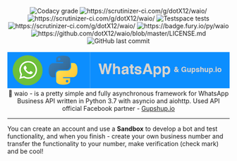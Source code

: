 <p align="center">
<img alt="Codacy grade" src="https://img.shields.io/codacy/grade/36695d0fb1c648fbb8e0cb00f3612c7e">
<img src="https://scrutinizer-ci.com/g/dotX12/waio/badges/quality-score.png?b=master" alt="https://scrutinizer-ci.com/g/dotX12/waio/">
<img src="https://scrutinizer-ci.com/g/dotX12/waio/badges/code-intelligence.svg?b=master" alt="https://scrutinizer-ci.com/g/dotX12/waio/">
<img src="https://img.shields.io/testspace/tests/dotX12/66672/master" alt="Testspace tests">
<img src="https://scrutinizer-ci.com/g/dotX12/waio/badges/build.png?b=master" alt="https://scrutinizer-ci.com/g/dotX12/waio/">
<img src="https://badge.fury.io/py/waio.svg" alt="https://badge.fury.io/py/waio">
<img src="https://img.shields.io/github/license/dotX12/waio.svg" alt="https://github.com/dotX12/waio/blob/master/LICENSE.md">
<img src="https://img.shields.io/github/last-commit/dotX12/waio" alt="GitHub last commit">
<br><br>
<img width="1000" src="https://raw.githubusercontent.com/dotX12/waio/master/docs/assets/images/readme_footer.png">
 🤖 waio - is a pretty simple and fully asynchronous framework for WhatsApp Business API written in Python 3.7 with asyncio and aiohttp.
Used API official Facebook partner - <a href="https://gupshup.io">Gupshup.io</a>

-----
</p>


You can create an account and use a **Sandbox** to develop a bot
and test functionality, and when you finish - create your own business
number and transfer the functionality to your number,
make verification (check mark) and be cool!
